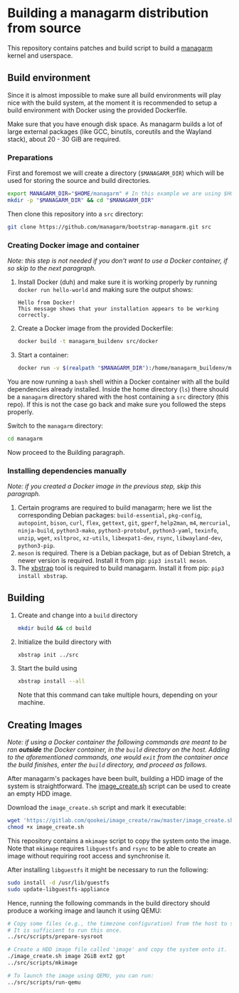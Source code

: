 
# Building a managarm distribution from source

This repository contains patches and build script to build a [managarm](https://github.com/managarm/managarm) kernel and userspace.

## Build environment

Since it is almost impossible to make sure all build environments will play nice with
the build system, at the moment it is recommended to setup a build environment with Docker
using the provided Dockerfile.

Make sure that you have enough disk space. As managarm builds a lot of large external packages
(like GCC, binutils, coreutils and the Wayland stack), about 20 - 30 GiB are required.

### Preparations

First and foremost we will create a directory (`$MANAGARM_DIR`) which will be used for storing the source
and build directories.
```bash
export MANAGARM_DIR="$HOME/managarm" # In this example we are using $HOME/managarm, but it can be any directory
mkdir -p "$MANAGARM_DIR" && cd "$MANAGARM_DIR"
```
Then clone this repository into a `src` directory:
```bash
git clone https://github.com/managarm/bootstrap-managarm.git src
```

### Creating Docker image and container

*Note: this step is not needed if you don't want to use a Docker container, if so skip to the next paragraph.*

1.  Install Docker (duh) and make sure it is working properly by running `docker run hello-world`
    and making sure the output shows:
    ```
    Hello from Docker!
    This message shows that your installation appears to be working correctly.
    ```
1.  Create a Docker image from the provided Dockerfile:
    ```bash
    docker build -t managarm_buildenv src/docker
    ```
1.  Start a container:
    ```bash
    docker run -v $(realpath "$MANAGARM_DIR"):/home/managarm_buildenv/managarm -it managarm_buildenv
    ```

You are now running a `bash` shell within a Docker container with all the build dependencies
already installed.
Inside the home directory (`ls`) there should be a `managarm` directory shared with the host
containing a `src` directory (this repo).
If this is not the case go back and make sure you followed the steps properly.

Switch to the `managarm` directory:
```bash
cd managarm
```
Now proceed to the Building paragraph.

### Installing dependencies manually

*Note: if you created a Docker image in the previous step, skip this paragraph.*

1.  Certain programs are required to build managarm;
    here we list the corresponding Debian packages:
    `build-essential`, `pkg-config`, `autopoint`, `bison`, `curl`, `flex`, `gettext`, `git`, `gperf`, `help2man`, `m4`, `mercurial`, `ninja-build`, `python3-mako`, `python3-protobuf`, `python3-yaml`, `texinfo`, `unzip`, `wget`, `xsltproc`, `xz-utils`, `libexpat1-dev`, `rsync`, `libwayland-dev`, `python3-pip`.
1.  `meson` is required. There is a Debian package, but as of Debian Stretch, a newer version is required.
    Install it from pip: `pip3 install meson`.
1.  The [xbstrap](https://github.com/managarm/xbstrap) tool is required to build managarm. Install it from pip: `pip3 install xbstrap`.

## Building

1.  Create and change into a `build` directory
    ```bash
    mkdir build && cd build
    ```
1.  Initialize the build directory with
    ```bash
    xbstrap init ../src
    ```
1.  Start the build using
    ```bash
    xbstrap install --all
    ```
    Note that this command can take multiple hours, depending on your machine.

## Creating Images

*Note: if using a Docker container the following commands are meant to be ran* **_outside_**
*the Docker container, in the `build` directory on the host.*
*Adding to the aforementioned commands, one would `exit` from the container once*
*the build finishes, enter the `build` directory, and proceed as follows.*

After managarm's packages have been built, building a HDD image of the system
is straightforward. The [image_create.sh](https://gitlab.com/qookei/image_create) script
can be used to create an empty HDD image.

Download the `image_create.sh` script and mark it executable:
```bash
wget 'https://gitlab.com/qookei/image_create/raw/master/image_create.sh'
chmod +x image_create.sh
```

This repository contains a `mkimage` script
to copy the system onto the image. Note that `mkimage` requires `libguestfs`
and `rsync` to be able to create an image without requiring root access and synchronise it.

After installing `libguestfs` it might be necessary to run the following:
```bash
sudo install -d /usr/lib/guestfs
sudo update-libguestfs-appliance
```

Hence, running the following commands in the build directory
should produce a working image and launch it using QEMU:
```bash
# Copy some files (e.g., the timezone configuration) from the host to system-root/.
# It is sufficient to run this once.
../src/scripts/prepare-sysroot

# Create a HDD image file called 'image' and copy the system onto it.
./image_create.sh image 2GiB ext2 gpt
../src/scripts/mkimage

# To launch the image using QEMU, you can run:
../src/scripts/run-qemu
```

